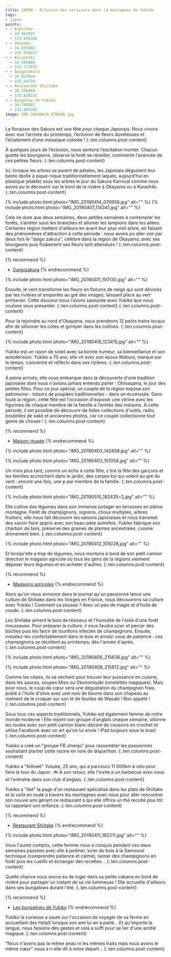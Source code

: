 ```yaml
---
title: JAPON - Éclosion des cerisiers dans la montagnes de Yukiko
tags:
- japon
points:
- - Kibichuo
  - 34.862997
  - 133.694166
- - Okayama
  - 34.655402
  - 133.919472
- - Kurashiki
  - 34.585086
  - 133.772015
- - Daigozakura
  - 35.023944
  - 133.64719
- - Restaurant Shiitake
  - 35.156468
  - 133.624151
- - Bungalow de Yukiko
  - 34.748501
  - 133.683102
image: IMG_20190414_070658.jpg
---
```


La floraison des Sakura est une fête pour chaque Japonais. Nous vivons avec eux l’arrivée du printemps, l’éclosion de fleurs duveteuses et l’éclatement d’une mosaïque colorée !
{:.ten.columns.post-content}

À quelques jours de l’éclosion, nous sentons l’excitation monter. Chacun guette les bourgeons, observe la forêt se réveiller, commente l’avancée de ces petites fleurs. 
{:.ten.columns.post-content}

<!--fin extrait-->


Ici, lorsque les arbres se parent de pétales, les Japonais dégustent leur bento (boîte à pique-nique traditionnellement laquée, aujourd’hui en plastique jetable) sous les arbres le jour du Sakura Karnival comme nous avons pu le découvrir sur le bord de la rivière à Okayama ou à Kurashiki.
{:.ten.columns.post-content}


{% include photo.html photo="IMG_20190414_070658.jpg" alt="" %}
{% include photo.html photo="IMG_20190407_114341.jpg" alt="" %}

Cela ne dure que deux semaines, deux petites semaines à contempler les forêts, s’arrêter sous les branches et allumer les lampions dans les allées. Certaines région mettent d'ailleurs en avant leur plus vieil arbre, en
faisant des phénomènes d'attraction à cette période : nous avons pu aller
voir par deux fois le "daigo zakura", célèbre dans la région de Okayama,
avec ses bourgeons puis finalement ses fleurs tant attendues !
{:.ten.columns.post-content}

{% recommend %}
- [Daigozakura](http://ge0.me/w21eg6-dkH/Daigozakura_Cherry_Blossoms)
{% endrecommend %}

{% include photo.html photo="IMG_20190411_150130.jpg" alt="" %}

Ensuite, le vent transforme les fleurs en flocons de neige qui sont dévorés par les rivières et emportés au gré des virages, laissant place au vert printanier. Cette douceur nous l’avons savourée avec Yukiko que nous voulons vous présenter.
{:.ten.columns.post-content}
{:.ten.columns.post-content}

Pour la rejoindre au nord d'Okayama, nous prendrons 12 petits trains locaux
afin de sillonner les côtes et grimper dans les collines.
{:.ten.columns.post-content}

{% include photo.html photo="IMG_20190416_123415.jpg" alt="" %}

Yukiko est un rayon de soleil avec sa bonne humeur, sa bienveillance et son autodérision.
Yukiko a 70 ans, elle vit avec son époux Noburo, marqué par le temps, concentré et réfléchi dans ses rizières. 
{:.ten.columns.post-content}

À peine arrivés, elle nous embarque dans la découverte d'une tradition
japonaise dont nous n'avions jamais entendu parler : Ohinasama, le jour des
petites filles. Pour ce jour spécial, un couple de la région expose son
patrimoine - trésors de poupées traditionnelles - dans un écomusée. Dans
toute la région, cette fête est l'occasion d'exposer une vitrine avec les
figurines de chaque membre de la famille a l'entrée des maisons. À cette
période, il est possible de découvrir de folles collections d'outils,
radio, bouteilles de saké et anciennes photos, car ce couple collectionne
tout genre de choses !
{:.ten.columns.post-content}

{% recommend %}
- [Maison-musée](http://ge0.me/021eA9OlzC/Musée_%3F)
{% endrecommend %}

{% include photo.html photo="IMG_20190403_142858.jpg" alt="" %}

{% include photo.html photo="IMG_20190403_151058.jpg" alt="" %}

Un mois plus tard, comme un écho à cette fête, c'est la fête des garçons et
les familles accrochent dans le jardin, des carpes koï qui volent au gré du
vent : encore une fois, une p par membre de la famille.
{:.ten.columns.post-content}

{% include photo.html photo="IMG_20190510_182435~2.jpg" alt="" %}

Elle cultive des légumes dans son immense potager en terrasses en pleine montagne. Forêt de champignons, oignons, choux multiples, arbres fruitiers, elle nous fait découvrir les saisons japonaises et nous transmet des savoir-faire appris avec son beau-père autrefois. Yukiko fabrique son charbon de bois, préserve des graines de plantes ancestrales, cuisine divinement bien. 
{:.ten.columns.post-content}

{% include photo.html photo="IMG_20190412_105028.jpg" alt="" %}

Et lorsqu'elle a trop de légumes, nous montons à bord de son petit camion
direction le magasin agricole où tous les gens de la régions viennent
déposer leurs légumes et en acheter d'autres.
{:.ten.columns.post-content}

{% recommend %}
- [Magasins agricoles](http://ge0.me/021eBMBKq5/Magasins_agricoles)
{% endrecommend %}

Alors qu'on nous annonce dans le journal qu'un passionné lance une culture
de Shiitake dans les Vosges en France, nous découvrons sa culture avec
Yukiko ! Comment ça pousse ? Avec un peu de magie et d'huile de coude.
{:.ten.columns.post-content}

Les Shiitake aiment le bois de résineux et l'humidité de l'orée d'une forêt
mousseuse. Pour préparer la culture, il vous faudra scier et percer des
bûches puis les farcir de tourillons infectés de champignons. Ensuite,
installez-les confortablement dans le bois et armez-vous de patience : ces
champignons se récoltent au printemps, dès l'année d'après.
{:.ten.columns.post-content}

{% include photo.html photo="IMG_20190408_215636.jpg" alt="" %}

{% include photo.html photo="IMG_20190408_215812.jpg" alt="" %}

Comme les cèpes, ils se sèchent pour trouver leur puissance en cuisine,
dans les sauces, soupes Miso ou Okonomiyaki (omelettes magiques).
Mais pour nous, le coup de cœur sera une dégustation du champignon frais,
poêlé à l'huile d'olive avec une noix de beurre dans son chapeau au moment
de le croquer sur son lit de feuilles de Wasabi ! Bon appétit !
{:.ten.columns.post-content}

Sous tous ces aspects traditionnels, Yukiko est également femme de notre
monde moderne ! Elle rejoint son groupe d'anglais chaque semaine, sillonne
les routes avec son petit camion blanc décoré de coussins en crochet et
utilise Facebook avec un art qu'on lui envie ! iPad toujours sous le bras!
{:.ten.columns.post-content}

Yukiko a créé un "groupe FB Jinenjo" pour rassembler les passionnés
souhaitant planter cette racine en voie de disparition.
{:.ten.columns.post-content}

Yukiko a "followé" Yosuke, 25 ans, qui a parcouru 11 000km à vélo pour
faire le tour du Japon. 🚲 A son retour, elle l'invite à un barbecue avec
nous et l'entraîne dans son club d'anglais.
{:.ten.columns.post-content}

Yukiko a "liké" la page d'un restaurant spécialisé dans les plats de
Shiitake et la voilà en route à travers les montagnes avec nous pour aller
rencontrer son nouvel ami gérant ce restaurant à qui elle offrira un thé
récolté plus tôt lui rappelant son enfance.
{:.ten.columns.post-content}

{% recommend %}
- [Restaurant Shiitake](http://ge0.me/0210AEUJgc/Shiitake_restaurant)
{% endrecommend %}

{% include photo.html photo="IMG_20190411_182211.jpg" alt="" %}

Vous l'aurez compris, cette femme nous a conquis pendant ces deux semaines
passées avec elle à jardiner, scier du bois à la Samouraï technique
(comprendre patience et calme), semer des champignons en forêt puis les
cueillir et échanger des recettes...
{:.ten.columns.post-content}

Quelle chance nous avons eu de loger dans sa petite cabane en bord de
rivière pour partager un instant de sa vie lumineuse ! Elle accueille
d'ailleurs dans ses bungalows durant l'été.
{:.ten.columns.post-content}

{% recommend %}
- [Les bungalows de Yukiko](http://ge0.me/s21cpipCaA/Bungalow)
{% endrecommend %}

Yukiko la curieuse a sauté sur l'occasion de voyager de sa ferme en
accueillant des HelpX lorsque son ami lui en a parlé... Et qu'importe la
langue, nous faisions des gestes et cela a suffi pour se lier d'une amitié
magique.
{:.ten.columns.post-content}

"Nous n'avons pas la même peau ni les mêmes traits mais nous avons le même
cœur" nous a-t-elle dit à notre départ...
{:.ten.columns.post-content}
